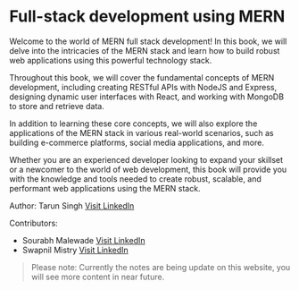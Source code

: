 # Full-stack development using MERN

Welcome to the world of MERN full stack development! In this book, we will delve into the intricacies of the MERN stack and learn how to build robust web applications using this powerful technology stack.

Throughout this book, we will cover the fundamental concepts of MERN development, including creating RESTful APIs with NodeJS and Express, designing dynamic user interfaces with React, and working with MongoDB to store and retrieve data.

In addition to learning these core concepts, we will also explore the applications of the MERN stack in various real-world scenarios, such as building e-commerce platforms, social media applications, and more.

Whether you are an experienced developer looking to expand your skillset or a newcomer to the world of web development, this book will provide you with the knowledge and tools needed to create robust, scalable, and performant web applications using the MERN stack.

Author: Tarun Singh [Visit LinkedIn](https://www.linkedin.com/in/10xtarun/)

Contributors:
* Sourabh Malewade [Visit LinkedIn](https://www.linkedin.com/in/sourabh-malewade-a311b1195/)
* Swapnil Mistry [Visit LinkedIn](https://www.linkedin.com/in/swapnil-mistry/)

> Please note: Currently the notes are being update on this website, you will see more content in near future.
